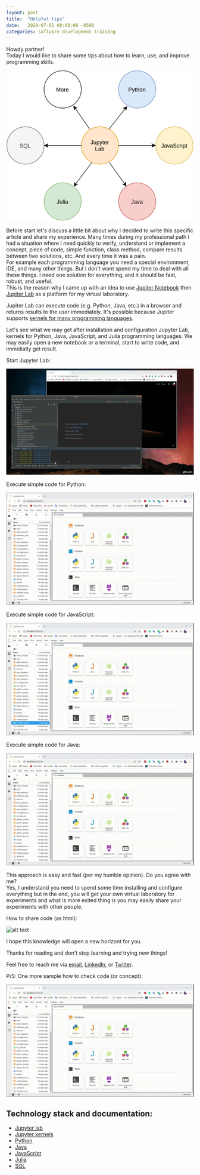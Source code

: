 ```yaml
---
layout: post
title:  "Helpful tips"
date:   2020-07-01 00:00:00 -0500
categories: software development training 
---
```

Howdy partner! <br>
Today I would like to share some tips about how to learn, use, and improve programming skills.

![helpful-tips](/assets/helpful-tips-diagram.png "Helpful tips diagram")   

Before start let's discuss a little bit about why I decided to write this specific article and share my experience. Many times during my professional path I had a situation where I need quickly to verify, understand or implement a concept, piece of code, simple function, class method, compare results between two solutions, etc. And every time it was a pain. <br>
For example each programming language you need a special environment, IDE, and many other things. But I don't want spend my time to deal with all these things. I need one solution for everything, and it should be fast, robust, and useful. <br>
This is the reason why I came up with an idea to use [Jupiter Notebook](https://jupyter.org/) then [Jupiter Lab](https://jupyter.org/install.html) as a platform for my virtual laboratory.

Jupiter Lab can execute code (e.g. Python, Java, etc.) in a browser and returns results to the user immediately. It's possible because Jupiter supports [kernels for many programming languages](https://github.com/jupyter/jupyter/wiki/Jupyter-kernels).

Let's see what we may get after installation and configuration Jupyter Lab, kernels for Python, Java, JavaScript, and Julia programming languages.
We may easily open a new notebook or a terminal, start to write code, and immidiatly get result.

Start Jupyter Lab:

![alt text](/assets/start-jupyter-lab.gif "Start Jupyter Lab")

Execute simple code for Python:

![alt text](/assets/python-code.gif "Python code samlpe")

Execute simple code for JavaScript:

![alt text](/assets/javascript-code.gif "JavaScript code samlpe")

Execute simple code for Java:

![alt text](/assets/java-code.gif "Java code samlpe")

This approach is easy and fast (per my humble opinion). Do you agree with me? <br>
Yes, I understand you need to spend some time installing and configure everything but in the end, you will get your own virtual laboratory for experiments and what is more exited thing is you may easily share your experiments with other people.

How to share code (as html):

![alt text](/assets/share-code-via-html.gif "Share code via html sample")

I hope this knowledge will open a new horizont for you. <br>

Thanks for reading and don't stop learning and trying new things! <br>

Feel free to reach me via [email](mailto:baur.urazalinov@gmail.com), [LinkedIn](https://www.linkedin.com/in/burazalinov), or [Twitter](https://www.twitter.com/BaurDotPy). <br>

P/S: One more sample how to check code (or concept):

![alt text](/assets/python-code-2.gif "Python code samlpe 2")

## Technology stack and documentation:
 - [Jupyter lab](https://jupyterlab.readthedocs.io/en/stable/)
 - [Jupyter kernels](https://github.com/jupyter/jupyter/wiki/Jupyter-kernels)
 - [Python](https://www.python.org/)
 - [Java](https://www.java.com/en/)
 - [JavaScript](https://www.javascript.com/)
 - [Julia](https://julialang.org/)
 - [SQL](https://www.w3schools.com/sql/)
